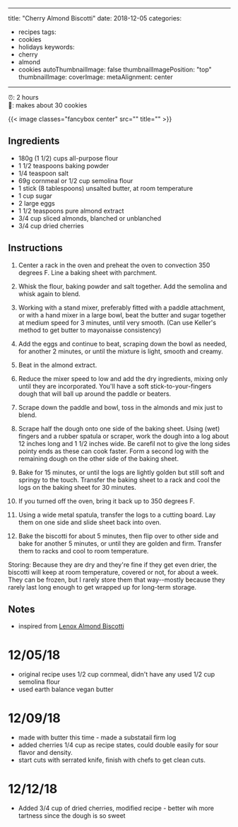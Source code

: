  ---
title: "Cherry Almond Biscotti"
date: 2018-12-05
categories:
- recipes
tags:
- cookies
- holidays
keywords:
- cherry
- almond
- cookies
autoThumbnailImage: false
thumbnailImagePosition: "top"
thumbnailImage: 
coverImage: 
metaAlignment: center
---
:alarm_clock:: 2 hours <br>
:cookie:: makes about 30 cookies


{{< image classes="fancybox center" src=""  title="" >}}

## Ingredients
* 180g (1 1/2) cups all-purpose flour 
* 1 1/2 teaspoons baking powder 
* 1/4 teaspoon salt 
* 69g cornmeal or 1/2 cup semolina flour
* 1 stick (8 tablespoons) unsalted butter, at room temperature 
* 1 cup sugar 
* 2 large eggs 
* 1 1/2 teaspoons pure almond extract 
* 3/4 cup sliced almonds, blanched or unblanched
* 3/4 cup dried cherries


## Instructions

1. Center a rack in the oven and preheat the oven to convection 350 degrees F. Line a baking sheet with parchment.

2. Whisk the flour, baking powder and salt together. Add the semolina and whisk again to blend.

3. Working with a stand mixer, preferably fitted with a paddle attachment, or with a hand mixer in a large bowl, beat the butter and sugar together at medium speed for 3 minutes, until very smooth. (Can use Keller's method to get butter to mayonaisse consistency)

4. Add the eggs and continue to beat, scraping down the bowl as needed, for another 2 minutes, or until the mixture is light, smooth and creamy. 

5. Beat in the almond extract. 

6. Reduce the mixer speed to low and add the dry ingredients, mixing only until they are incorporated. You'll have a soft stick-to-your-fingers dough that will ball up around the paddle or beaters. 

7. Scrape down the paddle and bowl, toss in the almonds and mix just to blend.

8. Scrape half the dough onto one side of the baking sheet. Using (wet) fingers and a rubber spatula or scraper, work the dough into a log about 12 inches long and 1 1/2 inches wide. Be carefil not to give the long sides pointy ends as these can cook faster. Form a second log with the remaining dough on the other side of the baking sheet.

9. Bake for 15 minutes, or until the logs are lightly golden but still soft and springy to the touch. Transfer the baking sheet to a rack and cool the logs on the baking sheet for 30 minutes.

10. If you turned off the oven, bring it back up to 350 degrees F.

11. Using a wide metal spatula, transfer the logs to a cutting board. Lay them on one side and slide sheet back into oven.

12. Bake the biscotti for about 5 minutes, then flip over to other side and bake for another 5 minutes, or until they are golden and firm. Transfer them to racks and cool to room temperature.

Storing: Because they are dry and they're fine if they get even drier, the biscotti will keep at room temperature, covered or not, for about a week. They can be frozen, but I rarely store them that way--mostly because they rarely last long enough to get wrapped up for long-term storage.


## Notes 

* inspired from [Lenox Almond Biscotti](https://www.splendidtable.org/recipes/lenox-almond-biscotti)

# 12/05/18

* original recipe uses 1/2 cup cornmeal, didn't have any used 1/2 cup semolina flour
* used earth balance vegan butter

# 12/09/18
* made with butter this time - made a substatail firm log
* added cherries 1/4 cup as recipe states, could double easily for sour flavor and density.
* start cuts with serrated knife, finish with chefs to get clean cuts.

# 12/12/18
* Added 3/4 cup of dried cherries, modified recipe - better wih more tartness since the dough is so sweet